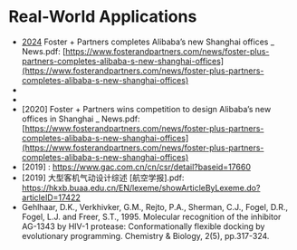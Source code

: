 # Real-World Applications

* [2024] Foster + Partners completes Alibaba’s new Shanghai offices _ News.pdf: [https://www.fosterandpartners.com/news/foster-plus-partners-completes-alibaba-s-new-shanghai-offices](https://www.fosterandpartners.com/news/foster-plus-partners-completes-alibaba-s-new-shanghai-offices)
* [2024]: [https://www.archdaily.com/1022312/genetic-algorithm-to-evolve-the-optimal-massing-an-interview-with-luke-fox-from-foster-plus-partners](https://www.archdaily.com/1022312/genetic-algorithm-to-evolve-the-optimal-massing-an-interview-with-luke-fox-from-foster-plus-partners)
* [2023]: [https://www.fosterandpartners.com/news/innovation-through-technology-genetic-algorithms](https://www.fosterandpartners.com/news/innovation-through-technology-genetic-algorithms)
* [2020] Foster + Partners wins competition to design Alibaba’s new offices in Shanghai _ News.pdf: [https://www.fosterandpartners.com/news/foster-plus-partners-completes-alibaba-s-new-shanghai-offices](https://www.fosterandpartners.com/news/foster-plus-partners-completes-alibaba-s-new-shanghai-offices)
* [2019] : https://www.gac.com.cn/cn/csr/detail?baseid=17660
* [2019] 大型客机气动设计综述 [航空学报].pdf: https://hkxb.buaa.edu.cn/EN/lexeme/showArticleByLexeme.do?articleID=17422
* Gehlhaar, D.K., Verkhivker, G.M., Rejto, P.A., Sherman, C.J., Fogel, D.R., Fogel, L.J. and Freer, S.T., 1995. Molecular recognition of the inhibitor AG-1343 by HIV-1 protease: Conformationally flexible docking by evolutionary programming. Chemistry & Biology, 2(5), pp.317-324.
